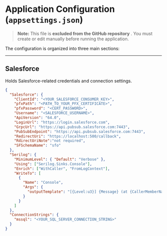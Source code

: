 ﻿# Application Configuration (`appsettings.json`)

> **Note:** This file is **excluded from the GitHub repository** . You must create or edit manually before running the application.

The configuration is organized into three main sections:

---

## Salesforce

Holds Salesforce-related credentials and connection settings.

```json
{
  "Salesforce": {
    "ClientId": "<YOUR_SALESFORCE_CONSUMER_KEY>",
    "pfxPath": "<PATH_TO_YOUR_PFX_CERTIFICATE>",
    "pfxPassword": "<CERT_PASSWORD>",
    "Username": "<SALESFORCE_USERNAME>",
    "ApiVersion": "64.0",
    "LoginUrl": "https://login.salesforce.com",
    "GrpcUrl": "https://api.pubsub.salesforce.com:7443",
    "PubSubEndpoint": "https://api.pubsub.salesforce.com:7443",
    "RedirectUri": "https://localhost:500/callback",
    "RdirectUriNote":"not required",
    "SFSchemaName": "sfo"
  },
  "Serilog": {
    "MinimumLevel": { "Default": "Verbose" },
    "Using": ["Serilog.Sinks.Console"],
    "Enrich": ["WithCaller", "FromLogContext"],
    "WriteTo": [
      {
        "Name": "Console",
        "Args": {
          "outputTemplate": "[{Level:u3}] {Message} (at {CallerMemberName} in {CallerFilePath}){NewLine}"
        }
      }
    ]
  },
  "ConnectionStrings": {
    "mssql": "<YOUR_SQL_SERVER_CONNECTION_STRING>"
  }
}

